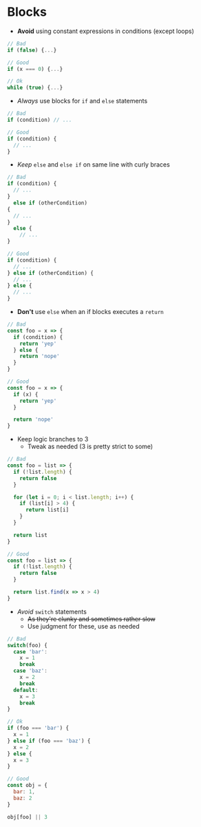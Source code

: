 # Blocks

- **Avoid** using constant expressions in conditions (except loops)
```js
// Bad
if (false) {...}

// Good
if (x === 0) {...}

// Ok
while (true) {...}
```

- _Always_ use blocks for `if` and `else` statements
```js
// Bad
if (condition) // ...

// Good
if (condition) {
  // ...
}
```

- _Keep_ `else` and `else if` on same line with curly braces
```js
// Bad
if (condition) {
  // ...
}
  else if (otherCondition)
{
  // ...
}
  else {
    // ...
}

// Good
if (condition) {
  // ...
} else if (otherCondition) {
  // ...
} else {
  // ...
}
```

- **Don't** use `else` when an if blocks executes a `return`
```js
// Bad
const foo = x => {
  if (condition) {
    return 'yep'
  } else {
    return 'nope'
  }
}

// Good
const foo = x => {
  if (x) {
    return 'yep'
  }

  return 'nope'
}
```

- Keep logic branches to 3
  - Tweak as needed (3 is pretty strict to some)
```js
// Bad
const foo = list => {
  if (!list.length) {
    return false
  }

  for (let i = 0; i < list.length; i++) {
    if (list[i] > 4) {
      return list[i]
    }
  }

  return list
}

// Good
const foo = list => {
  if (!list.length) {
    return false
  }

  return list.find(x => x > 4)
}
```

- _Avoid_ `switch` statements
  - ~~As they're clunky and sometimes rather slow~~
  - Use judgment for these, use as needed
```js
// Bad
switch(foo) {
  case 'bar':
    x = 1
    break
  case 'baz':
    x = 2
    break
  default:
    x = 3
    break
}

// Ok
if (foo === 'bar') {
  x = 1
} else if (foo === 'baz') {
  x = 2
} else {
  x = 3
}

// Good
const obj = {
  bar: 1,
  baz: 2
}

obj[foo] || 3
```
